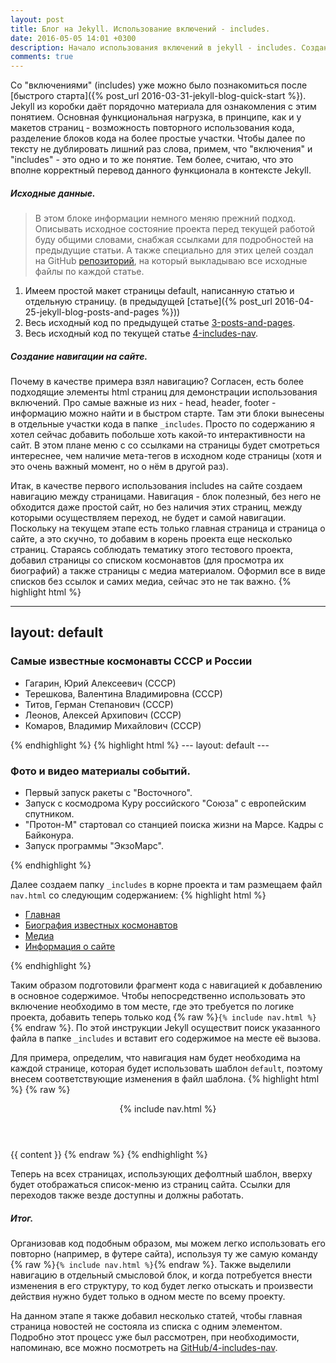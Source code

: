 ```yaml
---
layout: post
title: Блог на Jekyll. Использование включений - includes.
date: 2016-05-05 14:01 +0300
description: Начало использования включений в jekyll - includes. Создание навигации сайта с применением includes. Using includes.
comments: true
---
```


Со "включениями" (includes) уже можно было познакомиться после [быстрого старта]({% post_url 2016-03-31-jekyll-blog-quick-start %}). Jekyll из коробки даёт порядочно материала для ознакомления с этим понятием. Основная функциональная нагрузка, в принципе, как и у макетов страниц - возможность повторного использования кода, разделение блоков кода на более простые участки. Чтобы далее по тексту не дублировать лишний раз слова, примем, что "включения" и "includes" - это одно и то же понятие. Тем более, считаю, что это вполне корректный перевод данного функционала в контексте Jekyll.

##### Исходные данные.

>В этом блоке информации немного меняю прежний подход. Описывать исходное состояние проекта перед текущей работой буду общими словами, снабжая ссылками для подробностей на предыдущие статьи. А также специально для этих целей создал на GitHub [репозиторий](https://github.com/kiviok/jekyllcosmo), на который выкладываю все исходные файлы по каждой статье.

1. Имеем простой макет страницы default, написанную статью и отдельную страницу. (в предыдущей [статье]({% post_url 2016-04-25-jekyll-blog-posts-and-pages %}))
2. Весь исходный код по предыдущей статье [3-posts-and-pages](https://github.com/kiviok/jekyllcosmo/tree/master/3-posts-and-pages).
3. Весь исходный код по текущей статье [4-includes-nav](https://github.com/kiviok/jekyllcosmo/tree/master/4-includes-nav).


##### Создание навигации на сайте.

Почему в качестве примера взял навигацию? Согласен, есть более подходящие элементы html страниц для демонстрации использования включений. Про самые важные из них - head, header, footer - информацию можно найти и в быстром старте. Там эти блоки вынесены в отдельные участки кода в папке `_includes`. Просто по содержанию я хотел сейчас добавить побольше хоть какой-то интерактивности на сайт. В этом плане меню с со ссылками на страницы будет смотреться интереснее, чем наличие мета-тегов в исходном коде страницы (хотя и это очень важный момент, но о нём в другой раз).

Итак, в качестве первого использования includes на сайте создаем навигацию между страницами. Навигация - блок полезный, без него не обходится даже простой сайт, но без наличия этих страниц, между которыми осуществляем переход, не будет и самой навигации. Поскольку на текущем этапе есть только главная страница и страница о сайте, а это скучно, то добавим в корень проекта еще несколько страниц. Стараясь соблюдать тематику этого тестового проекта, добавил страницы со списком космонавтов (для просмотра их биографий) а также страницы с медиа материалом. Оформил все в виде списков без ссылок и самих медиа, сейчас это не так важно.
{% highlight html %}
<!-- biography.html -->
---
layout: default
---
<h3>Самые известные космонавты СССР и России</h3>
<ul>
  <li>Гагарин, Юрий Алексеевич (СССР)</li>
  <li>Терешкова, Валентина Владимировна (СССР)</li>
  <li>Титов, Герман Степанович (СССР)</li>
  <li>Леонов, Алексей Архипович (СССР)</li>
  <li>Комаров, Владимир Михайлович (СССР)</li>
</ul>
{% endhighlight %}
{% highlight html %}
<!-- media.html -->
---
layout: default
---
<h3>Фото и видео материалы событий.</h3>
<ul>
  <li>Первый запуск ракеты с "Восточного".</li>
  <li>Запуск с космодрома Куру российского "Союза" с европейским спутником.</li>
  <li>"Протон-М" стартовал со станцией поиска жизни на Марсе. Кадры с Байконура.</li>
  <li>Запуск программы "ЭкзоМарс".</li>
</ul>
{% endhighlight %}

Далее создаем папку `_includes` в корне проекта и там размещаем файл `nav.html` со следующим содержанием:
{% highlight html %}
<nav>
  <ul>
    <li><a href="/">Главная</a></li>
    <li><a href="/biography">Биография известных космонавтов</a></li>
    <li><a href="/media">Медиа</a></li>
    <li><a href="/about">Информация о сайте</a></li>
  </ul>
</nav>
{% endhighlight %}

Таким образом подготовили фрагмент кода с навигацией к добавлению в основное содержимое. Чтобы непосредственно использовать это включение необходимо в том месте, где это требуется по логике проекта, добавить теперь только код {% raw %}`{% include nav.html %}`{% endraw %}. По этой инструкции Jekyll осуществит поиск указанного файла в папке `_includes` и вставит его содержимое на месте её вызова.

Для примера, определим, что навигация нам будет необходима на каждой странице, которая будет использовать шаблон `default`, поэтому внесем соответствующие изменения в файл шаблона.
{% highlight html %}
{% raw %}
<!-- default.html -->
<!DOCTYPE html>
<html lang="ru">
<head>
  <meta charset="UTF-8">
  <title>Jekyll блог</title>
</head>
<body>
<!-- Добавляем секцию header с необходимым включением навигации -->
  <header>
    {% include nav.html %}
  </header>
  {{ content }}
</body>
</html>
{% endraw %}
{% endhighlight %}

Теперь на всех страницах, использующих дефолтный шаблон, вверху будет отображаться список-меню из страниц сайта. Ссылки для переходов также везде доступны и должны работать.

##### Итог.

Организовав код подобным образом, мы можем легко использовать его повторно (например, в футере сайта), используя ту же самую команду {% raw %}`{% include nav.html %}`{% endraw %}. Также выделили навигацию в отдельный смысловой блок, и когда потребуется внести изменения в его структуру, то код будет легко отыскать и произвести действия нужно будет только в одном месте по всему проекту.

На данном этапе я также добавил несколько статей, чтобы главная страница новостей не состояла из списка с одним элементом. Подробно этот процесс уже был рассмотрен, при необходимости, напоминаю, все можно посмотреть на [GitHub/4-includes-nav](https://github.com/kiviok/jekyllcosmo/tree/master/4-includes-nav).

